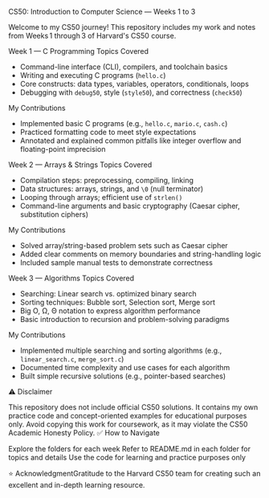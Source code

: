 CS50: Introduction to Computer Science — Weeks 1 to 3

Welcome to my CS50 journey! This repository includes my work and notes from Weeks 1 through 3 of Harvard's CS50 course.

Week 1 — C Programming
Topics Covered
- Command-line interface (CLI), compilers, and toolchain basics
- Writing and executing C programs (`hello.c`)
- Core constructs: data types, variables, operators, conditionals, loops
- Debugging with `debug50`, style (`style50`), and correctness (`check50`)

My Contributions
- Implemented basic C programs (e.g., `hello.c`, `mario.c`, `cash.c`)
- Practiced formatting code to meet style expectations
- Annotated and explained common pitfalls like integer overflow and floating-point imprecision

Week 2 — Arrays & Strings
Topics Covered
- Compilation steps: preprocessing, compiling, linking
- Data structures: arrays, strings, and `\0` (null terminator)
- Looping through arrays; efficient use of `strlen()`
- Command-line arguments and basic cryptography (Caesar cipher, substitution ciphers)

My Contributions
- Solved array/string-based problem sets such as Caesar cipher
- Added clear comments on memory boundaries and string-handling logic
- Included sample manual tests to demonstrate correctness

Week 3 — Algorithms
Topics Covered
- Searching: Linear search vs. optimized binary search
- Sorting techniques: Bubble sort, Selection sort, Merge sort
- Big O, Ω, Θ notation to express algorithm performance
- Basic introduction to recursion and problem-solving paradigms

My Contributions
- Implemented multiple searching and sorting algorithms (e.g., `linear_search.c`, `merge_sort.c`)
- Documented time complexity and use cases for each algorithm
- Built simple recursive solutions (e.g., pointer-based searches)

⚠ Disclaimer

This repository does not include official CS50 solutions.
It contains my own practice code and concept-oriented examples for educational purposes only.
Avoid copying this work for coursework, as it may violate the CS50 Academic Honesty Policy.
✅ How to Navigate

Explore the folders for each week
Refer to README.md in each folder for topics and details
Use the code for learning and practice purposes only

⭐ AcknowledgmentGratitude to the Harvard CS50 team for creating such an excellent and in-depth learning resource.
